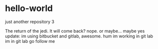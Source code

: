 # hello-world

just another repository
3

The return of the jedi.
It will come back?
nope.
or maybe...
maybe yes
update: im using bitbucket and gitlab, awesome.
hum
im working in git lab
im in git lab go follow me
